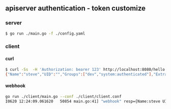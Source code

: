 ## apiserver authentication - token customize

### server

```sh
$ go run ./main.go -f ./config.yaml
```

### client

#### curl

```sh
$ curl -Ss  -H 'Authorization: bearer 123' http://localhost:8080/hello
{"Name":"steve","UID":"","Groups":["dev","system:authenticated"],"Extra":null}
```

#### webhook

```sh
go run ./client/main.go --conf ./client/client.conf
I0620 12:24:09.061620   50854 main.go:41] "webhook" resp={Name:steve UID: Groups:[dev system:authenticated] Extra:map[]}
```

